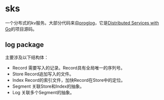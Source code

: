 # sks

一个分布式的kv服务。大部分代码来自[proglog](https://github.com/travisjeffery/proglog)，它是[Distributed Services with Go](https://pragprog.com/titles/tjgo/distributed-services-with-go/)的项目源码。

## log package

主要涉及以下结构体：

* Record 需要写入的记录。Record具有全局唯一的序列号。
* Store Record追加写入的文件。
* Index Record的索引文件，加快Record在Store中的定位。
* Segment 关联Store和Index的抽象。
* Log 关联多个Segment的抽象。


